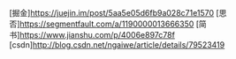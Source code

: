 [掘金]https://juejin.im/post/5aa5e05d6fb9a028c71e1570
[思否]https://segmentfault.com/a/1190000013666350 
[简书]https://www.jianshu.com/p/4006e897c78f
[csdn]http://blog.csdn.net/ngaiwe/article/details/79523419